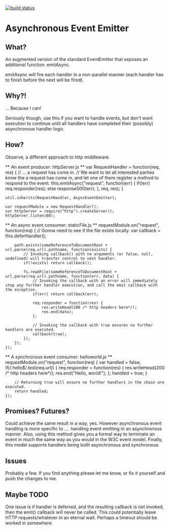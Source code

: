 [![build status](https://secure.travis-ci.org/samcday/asyncevents.png)](http://travis-ci.org/samcday/asyncevents)
# Asynchronous Event Emitter

## What?

An augmented version of the standard EventEmitter that exposes an additional function: emitAsync.

emitAsync will fire each handler in a non-parallel manner (each handler has to finish before the next will be fired).

## Why?!

... Because I can!

Seriously though, use this if you want to handle events, but don't want execution to continue until all handlers have completed their (possibly) asynchronous handler logic.

## How?

Observe, a different approach to http middleware.

** An event producer: httpServer.js **
	var RequestHandler = function(req, res) {
		// ... a request has come in.
		// We want to let all interested parties know the a request has come in, and let one of them register a method to respond to the event.
		this.emitAsync("request", function(err) {
			if(!err) req.responder(res);
			else response500(err);
		}, req, res);
	}
	
	util.inherits(RequestHandler, AsyncEventEmitter);
	
	var requestModule = new RequestHandler();
	var httpServer = require("http").createServer();
	httpServer.listen(80);


** An async event consumer: staticFile.js **
	requestModule.on("request", function(req) {
		// Gonna need to see if the file exists locally.
		var callback = this.deferHandler();
		
		path.exists(someReferenceToDocumentRoot + url.parse(req.url).pathname, function(exists) {
			// Invoking callback() with no arguments (or false, null, undefined) will transfer control to next handler.
			if(!exists) return callback();

			fs.readFile(someReferenceToDocumentRoot + url.parse(req.url).pathname, function(err, data) {
				// Invoking the callback with an error will immediately stop any further handler execution, and call the emit callback with the exception.
				if(err) return callback(err);
				
				req.responder = function(res) {
					res.writeHead(200 /* http headers here*/);
					res.end(data);
				};

				// Invoking the callback with true ensures no further handlers are executed.
				callback(true);
			});
		});
	});

** A synchronous event consumer: helloworld.js **
	requestModule.on("request", function(req) {
		var handled = false;
		if(/\.hello$/.test(req.url)) {
			req.responder = function(res) {
				res.writeHead(200 /* http headers here*/);
				res.end("Hello, world!");
			}; 
			handled = true;
		}
		
		// Returning true will ensure no further handlers in the chain are executed.
		return handled;
	});

## Promises? Futures?

Could achieve the same result in a way, yes. However asynchronous event handling is more specific to .... handling event emitting in an asynchronous manner. Also, using this method gives you a formal way to terminate an event in much the same way as you would in the W3C event model. Finally, this model supports handlers being both asynchronous and synchronous.

## Issues

Probably a few. If you find anything please let me know, or fix it yourself and push the changes to me.

## Maybe TODO

One issue is if handler is deferred, and the resulting callback is not invoked, then the emit() callback will never be called. This could potentially leave HTTP requests/whatever in an eternal wait. Perhaps a timeout should be worked in somewhere.